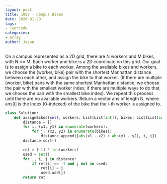 ```yaml
---
layout: post
title: 1057 - Campus Bikes
date: 2020-01-29
tags:
- Leetcode
categories:
- Array
author: Jason
---
```

On a campus represented as a 2D grid, there are N workers and M bikes, with N <= M. Each worker and bike is a 2D coordinate on this grid. Our goal is to assign a bike to each worker. Among the available bikes and workers, we choose the (worker, bike) pair with the shortest Manhattan distance between each other, and assign the bike to that worker. (If there are multiple (worker, bike) pairs with the same shortest Manhattan distance, we choose the pair with the smallest worker index; if there are multiple ways to do that, we choose the pair with the smallest bike index). We repeat this process until there are no available workers. Return a vector ans of length N, where ans[i] is the index (0-indexed) of the bike that the i-th worker is assigned to.

```python
class Solution:
    def assignBikes(self, workers: List[List[int]], bikes: List[List[int]]) -> List[int]:
        distance = []
        for i, (x1, y1) in enumerate(workers):
            for j, (x2, y2) in enumerate(bikes):
                distance.append([abs(x1 - x2) + abs(y1 - y2), i, j])
        distance.sort()

        ret = [-1] * len(workers)
        used = set()
        for _, i, j in distance:
            if ret[i] == -1 and j not in used:
                ret[i] = j
                used.add(j)
        return ret
```

